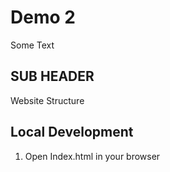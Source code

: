# Demo 2 

Some Text   

## SUB HEADER 

Website Structure

## Local Development

1. Open Index.html in your browser